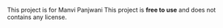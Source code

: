 This project is for Manvi Panjwani
This project is **free to use** and does not contains any license.
